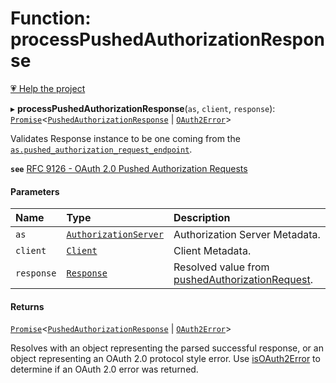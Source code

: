 # Function: processPushedAuthorizationResponse

[💗 Help the project](https://github.com/sponsors/panva)

▸ **processPushedAuthorizationResponse**(`as`, `client`, `response`): [`Promise`]( https://developer.mozilla.org/en-US/docs/Web/JavaScript/Reference/Global_Objects/Promise )<[`PushedAuthorizationResponse`](../interfaces/PushedAuthorizationResponse.md) \| [`OAuth2Error`](../interfaces/OAuth2Error.md)\>

Validates Response instance to be one coming from the
[`as.pushed_authorization_request_endpoint`](../interfaces/AuthorizationServer.md#pushed_authorization_request_endpoint).

**`see`** [RFC 9126 - OAuth 2.0 Pushed Authorization Requests](https://www.rfc-editor.org/rfc/rfc9126.html#name-pushed-authorization-reques)

#### Parameters

| Name | Type | Description |
| :------ | :------ | :------ |
| `as` | [`AuthorizationServer`](../interfaces/AuthorizationServer.md) | Authorization Server Metadata. |
| `client` | [`Client`](../interfaces/Client.md) | Client Metadata. |
| `response` | [`Response`]( https://developer.mozilla.org/en-US/docs/Web/API/Response ) | Resolved value from [pushedAuthorizationRequest](pushedAuthorizationRequest.md). |

#### Returns

[`Promise`]( https://developer.mozilla.org/en-US/docs/Web/JavaScript/Reference/Global_Objects/Promise )<[`PushedAuthorizationResponse`](../interfaces/PushedAuthorizationResponse.md) \| [`OAuth2Error`](../interfaces/OAuth2Error.md)\>

Resolves with an object representing the parsed successful response, or an object
  representing an OAuth 2.0 protocol style error. Use [isOAuth2Error](isOAuth2Error.md) to determine if an
  OAuth 2.0 error was returned.
